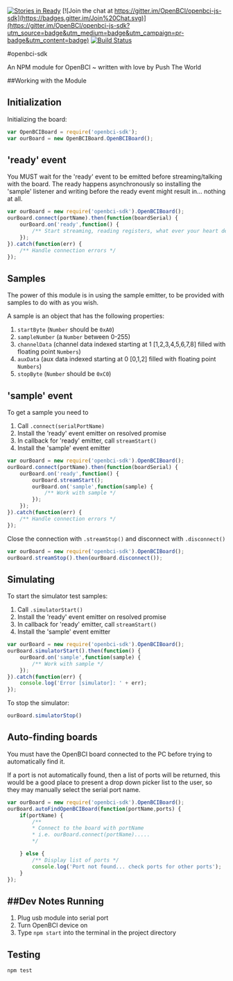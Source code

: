 [![Stories in Ready](https://badge.waffle.io/OpenBCI/openbci-js-sdk.png?label=ready&title=Ready)](https://waffle.io/OpenBCI/openbci-js-sdk)
[![Join the chat at https://gitter.im/OpenBCI/openbci-js-sdk](https://badges.gitter.im/Join%20Chat.svg)](https://gitter.im/OpenBCI/openbci-js-sdk?utm_source=badge&utm_medium=badge&utm_campaign=pr-badge&utm_content=badge)
[![Build Status](https://travis-ci.org/OpenBCI/openbci-js-sdk.svg?branch=master)](https://travis-ci.org/OpenBCI/openbci-js-sdk)

#openbci-sdk

An NPM module for OpenBCI ~ written with love by Push The World

##Working with the Module

Initialization
--------------

Initializing the board:

```js
var OpenBCIBoard = require('openbci-sdk');
var ourBoard = new OpenBCIBoard.OpenBCIBoard();
```

'ready' event
------------

You MUST wait for the 'ready' event to be emitted before streaming/talking with the board. The ready happens asynchronously 
so installing the 'sample' listener and writing before the ready event might result in... nothing at all.

```js
var ourBoard = new require('openbci-sdk').OpenBCIBoard();
ourBoard.connect(portName).then(function(boardSerial) {
    ourBoard.on('ready',function() {
        /** Start streaming, reading registers, what ever your heart desires  */
    });
}).catch(function(err) {
    /** Handle connection errors */
});            
```

Samples
-------
The power of this module is in using the sample emitter, to be provided with samples to do with as you wish.

A sample is an object that has the following properties:
1. `startByte` (`Number`  should be `0xA0`)
1. `sampleNumber` (a `Number` between 0-255) 
1. `channelData` (channel data indexed starting at 1 [1,2,3,4,5,6,7,8] filled with floating point `Numbers`)
1. `auxData` (aux data indexed starting at 0 [0,1,2] filled with floating point `Numbers`)
1. `stopByte` (`Number` should be `0xC0`)

'sample' event
------------
To get a sample you need to
1. Call `.connect(serialPortName)`
1. Install the 'ready' event emitter on resolved promise
1. In callback for 'ready' emitter, call `streamStart()`
1. Install the 'sample' event emitter
```js
var ourBoard = new require('openbci-sdk').OpenBCIBoard();
ourBoard.connect(portName).then(function(boardSerial) {
    ourBoard.on('ready',function() {
        ourBoard.streamStart();
        ourBoard.on('sample',function(sample) {
            /** Work with sample */
        });
    });
}).catch(function(err) {
    /** Handle connection errors */
});            
```
Close the connection with `.streamStop()` and disconnect with `.disconnect()`
```js
var ourBoard = new require('openbci-sdk').OpenBCIBoard();
ourBoard.streamStop().then(ourBoard.disconnect());
```

Simulating
----------
To start the simulator test samples:
1. Call `.simulatorStart()`
1. Install the 'ready' event emitter on resolved promise
1. In callback for 'ready' emitter, call `streamStart()`
1. Install the 'sample' event emitter
```js
var ourBoard = new require('openbci-sdk').OpenBCIBoard();
ourBoard.simulatorStart().then(function() {
    ourBoard.on('sample',function(sample) {
        /** Work with sample */
    });
}).catch(function(err) {
    console.log('Error [simulator]: ' + err);
});
```
To stop the simulator:
```js
ourBoard.simulatorStop()
```

Auto-finding boards
-------------------
You must have the OpenBCI board connected to the PC before trying to automatically find it.

If a port is not automatically found, then a list of ports will be returned, this would be a 
good place to present a drop down picker list to the user, so they may manually select the 
serial port name.

```js
var ourBoard = new require('openbci-sdk').OpenBCIBoard();
ourBoard.autoFindOpenBCIBoard(function(portName,ports) {
    if(portName) {
        /** 
        * Connect to the board with portName
        * i.e. ourBoard.connect(portName).....
        */

    } else {
        /** Display list of ports */
        console.log('Port not found... check ports for other ports');
    }
});
```


##Dev Notes
Running
-------
1. Plug usb module into serial port
1. Turn OpenBCI device on
1. Type `npm start` into the terminal in the project directory

Testing
-------
```
npm test
```
